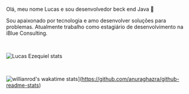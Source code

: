 Olá, meu nome Lucas e sou desenvolvedor beck end Java 👋

Sou apaixonado por tecnologia e amo desenvolver soluções para problemas. Atualmente trabalho como estagiário de desenvolvimento na iBlue Consulting. 

<br>

![Lucas Ezequiel stats](https://github-readme-stats.vercel.app/api?username=lucasbezq&show_icons=true&theme=radical)

<br>

![willianrod's wakatime stats](https://github-readme-stats.vercel.app/api/wakatime?username=lucasbezq)](https://github.com/anuraghazra/github-readme-stats)
